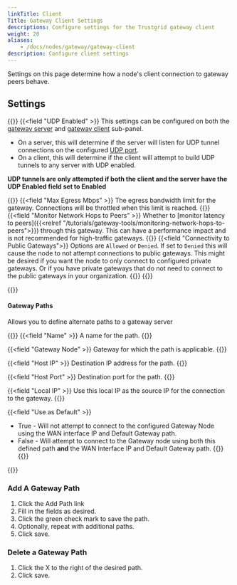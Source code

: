 ```yaml
---
linkTitle: Client
Title: Gateway Client Settings
descriptions: Configure settings for the Trustgrid gateway client
weight: 20
aliases: 
    - /docs/nodes/gateway/gateway-client
description: Configure client settings 
---
```


Settings on this page determine how a node's client connection to gateway peers behave.

## Settings

{{<fields>}}
{{<field "UDP Enabled" >}}
This settings can be configured on both the [gateway server](../gateway-server) and [gateway client](../gateway-client) sub-panel.

- On a server, this will determine if the server will listen for UDP tunnel connections on the configured [UDP port](#udp-port).
- On a client, this will determine if the client will attempt to build UDP tunnels to any server with UDP enabled.

**UDP tunnels are only attempted if both the client and the server have the UDP Enabled field set to Enabled**

{{</field >}}
{{<field "Max Egress Mbps" >}}
The egress bandwidth limit for the gateway. Connections will be throttled when this limit is reached.
{{</field >}}
{{<field "Monitor Network Hops to Peers" >}}
Whether to [monitor latency to peers]({{<relref "/tutorials/gateway-tools/monitoring-network-hops-to-peers">}}) through this gateway. This can have a performance impact and is not recommended for high-traffic gateways.
{{</field >}}
{{<field "Connectivity to Public Gateways">}}
Options are `Allowed` or `Denied`. If set to `Denied` this will cause the node to not attempt connections to public gateways. This might be desired if you want the node to only connect to configured private gateways. Or if you have private gateways that do not need to connect to the public gateways in your organization.
{{</field>}}
{{</fields>}}

{{<tgimg src="gateway-client-settings.png" width="85%" caption="Gateway Client settings" alt="screenshot of gateway client settings">}}

#### Gateway Paths

Allows you to define alternate paths to a gateway server

{{<fields>}}
{{<field "Name" >}}
A name for the path.
{{</field >}}

{{<field "Gateway Node" >}}
Gateway for which the path is applicable.
{{</field >}}

{{<field "Host IP" >}}
Destination IP address for the path.
{{</field >}}

{{<field "Host Port" >}}
Destination port for the path.
{{</field >}}

{{<field "Local IP" >}}
Use this local IP as the source IP for the connection to the gateway.
{{</field >}}

{{<field "Use as Default" >}}

- True - Will not attempt to connect to the configured Gateway Node using the WAN interface IP and Default Gateway path.
- False - Will attempt to connect to the Gateway node using both this defined path **and** the WAN Interface IP and Default Gateway path.
  {{</field >}}
  {{</fields>}}

{{<tgimg src="gateway-paths.png" width="85%" caption="Example Gateway Path" alt="Screenshot of the gateway paths table">}}

### Add A Gateway Path

1. Click the Add Path link
1. Fill in the fields as desired.
1. Click the green check mark to save the path.
1. Optionally, repeat with additional paths.
1. Click save.

### Delete a Gateway Path

1. Click the X to the right of the desired path.
1. Click save.
